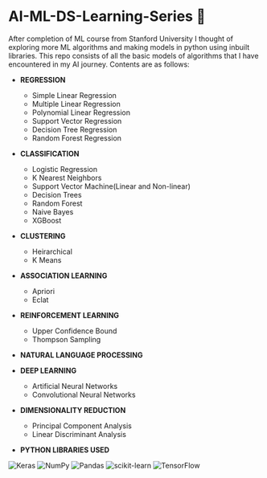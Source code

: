 # AI-ML-DS-Learning-Series 🤖

After completion of ML course from Stanford University I thought of exploring more ML algorithms and making models in python using inbuilt libraries. This repo consists of all the basic models of algorithms that I have encountered in my AI journey. 
Contents are as follows: 

- **REGRESSION**
  - Simple Linear Regression
  - Multiple Linear Regression
  - Polynomial Linear Regression
  - Support Vector Regression
  - Decision Tree Regression
  - Random Forest Regression
 
- **CLASSIFICATION**
  - Logistic Regression
  - K Nearest Neighbors
  - Support Vector Machine(Linear and Non-linear)
  - Decision Trees
  - Random Forest
  - Naive Bayes
  - XGBoost
 
- **CLUSTERING**
  - Heirarchical 
  - K Means
 
- **ASSOCIATION LEARNING**
  - Apriori
  - Eclat

- **REINFORCEMENT LEARNING**
  - Upper Confidence Bound
  - Thompson Sampling

- **NATURAL LANGUAGE PROCESSING**

- **DEEP LEARNING**
  - Artificial Neural Networks
  - Convolutional Neural Networks

- **DIMENSIONALITY REDUCTION**
  - Principal Component Analysis
  - Linear Discriminant Analysis

- **PYTHON LIBRARIES USED**

![Keras](https://img.shields.io/badge/Keras-%23D00000.svg?style=for-the-badge&logo=Keras&logoColor=white)
![NumPy](https://img.shields.io/badge/numpy-%23013243.svg?style=for-the-badge&logo=numpy&logoColor=white)
![Pandas](https://img.shields.io/badge/pandas-%23150458.svg?style=for-the-badge&logo=pandas&logoColor=white)
![scikit-learn](https://img.shields.io/badge/scikit--learn-%23F7931E.svg?style=for-the-badge&logo=scikit-learn&logoColor=white)
![TensorFlow](https://img.shields.io/badge/TensorFlow-%23FF6F00.svg?style=for-the-badge&logo=TensorFlow&logoColor=white)
